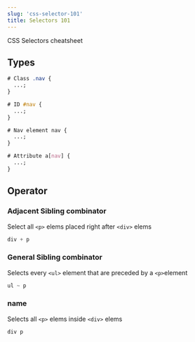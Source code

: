```yaml
---
slug: 'css-selector-101' 
title: Selectors 101
---
```


CSS Selectors cheatsheet

## Types

```css
# Class .nav {
  ...;
}

# ID #nav {
  ...;
}

# Nav element nav {
  ...;
}

# Attribute a[nav] {
  ...;
}
```

## Operator

### Adjacent Sibling combinator

Select all `<p>` elems placed right after `<div>` elems

```css
div + p
```

### General Sibling combinator

Selects every `<ul>` element that are preceded by a `<p>`element

```css
ul ~ p
```

### name

Selects all `<p>` elems inside `<div>` elems

```css
div p
```
